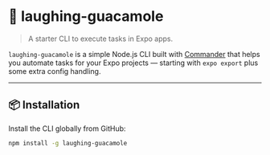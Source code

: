 # 🥑 laughing-guacamole

> A starter CLI to execute tasks in Expo apps.

`laughing-guacamole` is a simple Node.js CLI built with [Commander](https://github.com/tj/commander.js) that helps you automate tasks for your Expo projects — starting with `expo export` plus some extra config handling.

---

## 📦 Installation

Install the CLI globally from GitHub:

```bash
npm install -g laughing-guacamole
```

